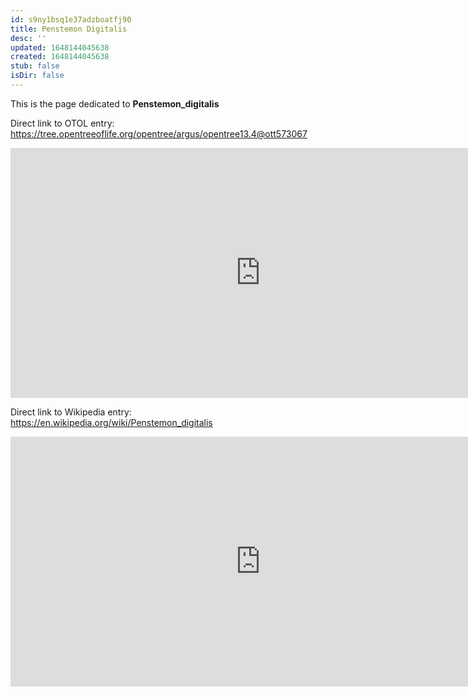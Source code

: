 ```yaml
---
id: s9ny1bsq1e37adzboatfj90
title: Penstemon Digitalis
desc: ''
updated: 1648144045638
created: 1648144045638
stub: false
isDir: false
---
```

This is the page dedicated to **Penstemon_digitalis**


Direct link to OTOL entry: https://tree.opentreeoflife.org/opentree/argus/opentree13.4@ott573067



<html>
    <body>
    <iframe src="https://tree.opentreeoflife.org/opentree/argus/opentree13.4@ott573067"
    width="800" height="400" frameborder="0" allowfullscreen> </iframe>
    </body>
</html>
    


Direct link to Wikipedia entry: https://en.wikipedia.org/wiki/Penstemon_digitalis



<html>
    <body>
    <iframe src="https://en.wikipedia.org/wiki/Penstemon_digitalis"
    width="800" height="400" frameborder="0" allowfullscreen> </iframe>
    </body>
</html>
    
